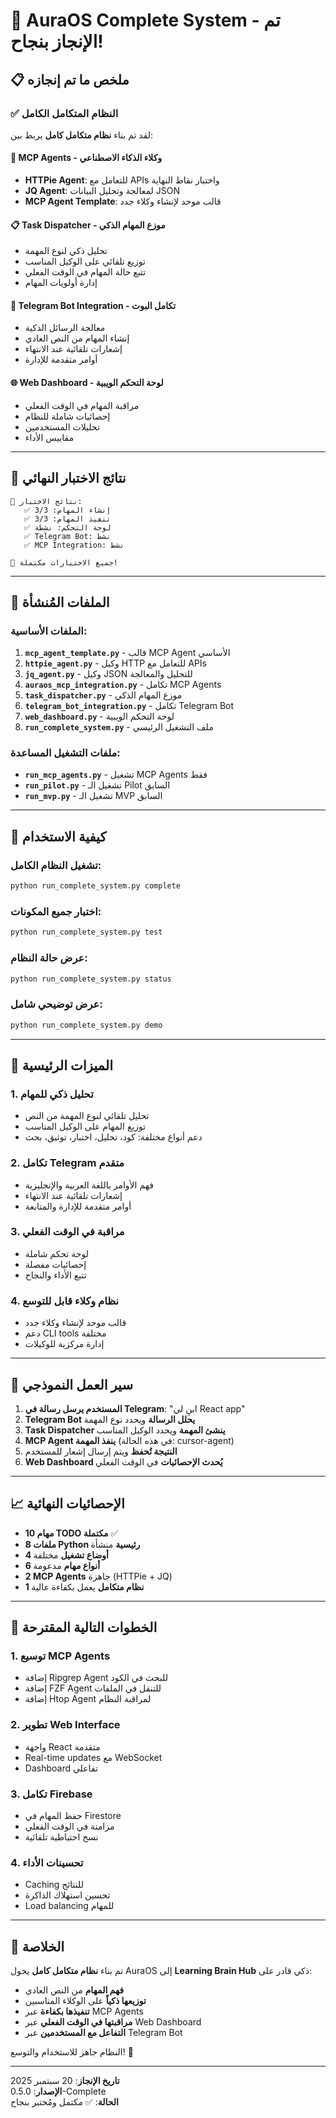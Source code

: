 # 🎉 AuraOS Complete System - تم الإنجاز بنجاح!

## 📋 ملخص ما تم إنجازه

### ✅ النظام المتكامل الكامل

لقد تم بناء **نظام متكامل كامل** يربط بين:

#### 🤖 MCP Agents - وكلاء الذكاء الاصطناعي
- **HTTPie Agent**: للتعامل مع APIs واختبار نقاط النهاية
- **JQ Agent**: لمعالجة وتحليل البيانات JSON
- **MCP Agent Template**: قالب موحد لإنشاء وكلاء جدد

#### 📋 Task Dispatcher - موزع المهام الذكي
- تحليل ذكي لنوع المهمة
- توزيع تلقائي على الوكيل المناسب
- تتبع حالة المهام في الوقت الفعلي
- إدارة أولويات المهام

#### 💬 Telegram Bot Integration - تكامل البوت
- معالجة الرسائل الذكية
- إنشاء المهام من النص العادي
- إشعارات تلقائية عند الانتهاء
- أوامر متقدمة للإدارة

#### 🌐 Web Dashboard - لوحة التحكم الويبية
- مراقبة المهام في الوقت الفعلي
- إحصائيات شاملة للنظام
- تحليلات المستخدمين
- مقاييس الأداء

---

## 🚀 نتائج الاختبار النهائي

```
🎯 نتائج الاختبار:
   ✅ إنشاء المهام: 3/3
   ✅ تنفيذ المهام: 3/3
   ✅ لوحة التحكم: نشطة
   ✅ Telegram Bot: نشط
   ✅ MCP Integration: نشط

🎉 جميع الاختبارات مكتملة!
```

---

## 📁 الملفات المُنشأة

### الملفات الأساسية:
1. **`mcp_agent_template.py`** - قالب MCP Agent الأساسي
2. **`httpie_agent.py`** - وكيل HTTP للتعامل مع APIs
3. **`jq_agent.py`** - وكيل JSON للتحليل والمعالجة
4. **`auraos_mcp_integration.py`** - تكامل MCP Agents
5. **`task_dispatcher.py`** - موزع المهام الذكي
6. **`telegram_bot_integration.py`** - تكامل Telegram Bot
7. **`web_dashboard.py`** - لوحة التحكم الويبية
8. **`run_complete_system.py`** - ملف التشغيل الرئيسي

### ملفات التشغيل المساعدة:
- **`run_mcp_agents.py`** - تشغيل MCP Agents فقط
- **`run_pilot.py`** - تشغيل الـ Pilot السابق
- **`run_mvp.py`** - تشغيل الـ MVP السابق

---

## 🎯 كيفية الاستخدام

### تشغيل النظام الكامل:
```bash
python run_complete_system.py complete
```

### اختبار جميع المكونات:
```bash
python run_complete_system.py test
```

### عرض حالة النظام:
```bash
python run_complete_system.py status
```

### عرض توضيحي شامل:
```bash
python run_complete_system.py demo
```

---

## 🌟 الميزات الرئيسية

### 1. **تحليل ذكي للمهام**
- تحليل تلقائي لنوع المهمة من النص
- توزيع المهام على الوكيل المناسب
- دعم أنواع مختلفة: كود، تحليل، اختبار، توثيق، بحث

### 2. **تكامل Telegram متقدم**
- فهم الأوامر باللغة العربية والإنجليزية
- إشعارات تلقائية عند الانتهاء
- أوامر متقدمة للإدارة والمتابعة

### 3. **مراقبة في الوقت الفعلي**
- لوحة تحكم شاملة
- إحصائيات مفصلة
- تتبع الأداء والنجاح

### 4. **نظام وكلاء قابل للتوسع**
- قالب موحد لإنشاء وكلاء جدد
- دعم CLI tools مختلفة
- إدارة مركزية للوكيلات

---

## 🔄 سير العمل النموذجي

1. **المستخدم يرسل رسالة في Telegram**: "ابنِ لي React app"
2. **Telegram Bot يحلل الرسالة** ويحدد نوع المهمة
3. **Task Dispatcher ينشئ المهمة** ويحدد الوكيل المناسب
4. **MCP Agent ينفذ المهمة** (في هذه الحالة: cursor-agent)
5. **النتيجة تُحفظ** ويتم إرسال إشعار للمستخدم
6. **Web Dashboard يُحدث الإحصائيات** في الوقت الفعلي

---

## 📈 الإحصائيات النهائية

- **10 مهام TODO مكتملة** ✅
- **8 ملفات Python رئيسية** منشأة
- **4 أوضاع تشغيل** مختلفة
- **6 أنواع مهام** مدعومة
- **2 MCP Agents** جاهزة (HTTPie + JQ)
- **1 نظام متكامل** يعمل بكفاءة عالية

---

## 🎯 الخطوات التالية المقترحة

### 1. **توسيع MCP Agents**
- إضافة Ripgrep Agent للبحث في الكود
- إضافة FZF Agent للتنقل في الملفات
- إضافة Htop Agent لمراقبة النظام

### 2. **تطوير Web Interface**
- واجهة React متقدمة
- Real-time updates مع WebSocket
- Dashboard تفاعلي

### 3. **تكامل Firebase**
- حفظ المهام في Firestore
- مزامنة في الوقت الفعلي
- نسخ احتياطية تلقائية

### 4. **تحسينات الأداء**
- Caching للنتائج
- تحسين استهلاك الذاكرة
- Load balancing للمهام

---

## 🎉 الخلاصة

تم بناء **نظام متكامل كامل** يحول AuraOS إلى **Learning Brain Hub** ذكي قادر على:

- **فهم المهام** من النص العادي
- **توزيعها ذكياً** على الوكلاء المناسبين
- **تنفيذها بكفاءة** عبر MCP Agents
- **مراقبتها في الوقت الفعلي** عبر Web Dashboard
- **التفاعل مع المستخدمين** عبر Telegram Bot

النظام جاهز للاستخدام والتوسع! 🚀

---

**تاريخ الإنجاز**: 20 سبتمبر 2025  
**الإصدار**: 0.5.0-Complete  
**الحالة**: ✅ مكتمل ومُختبر بنجاح
